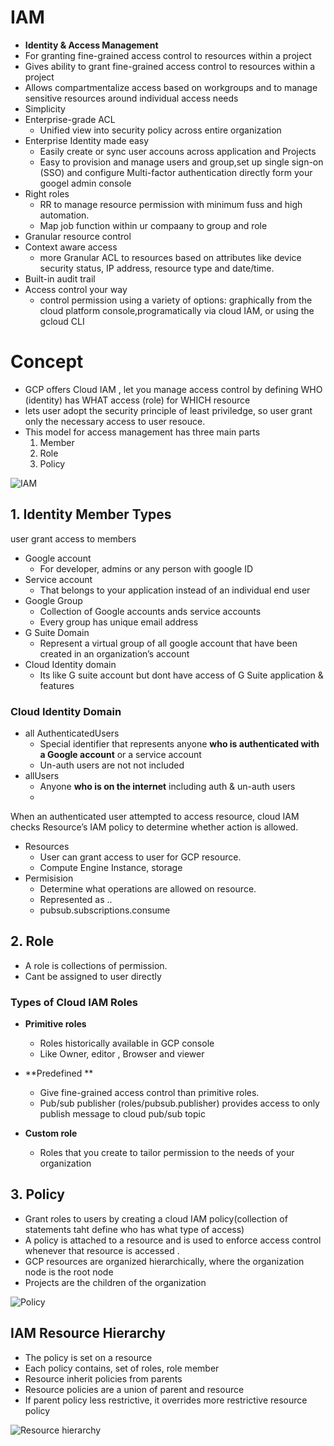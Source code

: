 
# IAM
- **Identity & Access Management**
- For granting fine-grained access control to resources within a project
- Gives ability to grant fine-grained access control to resources within a project 
- Allows compartmentalize access based on workgroups and to manage sensitive resources around individual access needs
- Simplicity
- Enterprise-grade ACL 
  - Unified view into security policy across entire organization
- Enterprise Identity made easy
  - Easily create or sync user accouns across application and Projects
  - Easy to provision and manage users and group,set up single sign-on (SSO) and configure Multi-factor authentication directly form your googel admin console
- Right roles
  - RR to manage resource permission with minimum fuss and high automation.
  - Map job function within ur compaany to group and role
- Granular resource control
- Context aware access
  - more Granular ACL to resources based on attributes like device security status, IP address, resource type and date/time.
- Built-in audit trail
- Access control your way
  - control permission using a variety of options: graphically from the cloud platform console,programatically via cloud IAM, or using the gcloud CLI 

# Concept
- GCP offers Cloud IAM , let you manage access control by defining WHO (identity) has WHAT access (role) for WHICH resource
- lets user adopt the security principle of least priviledge, so user grant only the necessary access to user resouce.
- This model for access management has three main parts
  1. Member
  2. Role 
  3. Policy

![IAM](https://user-images.githubusercontent.com/56934817/115112976-5a643600-9fa1-11eb-9d60-67cf8350668a.png)


## 1. Identity Member Types
user grant access to members
- Google account
  - For developer, admins or any person with google ID 
- Service account
  - That belongs to your application instead of an individual end user 
- Google Group
  - Collection of Google accounts ands service accounts
  - Every group has unique email address
- G Suite Domain 
  - Represent a virtual group of all google account that have been created in an organization’s account
- Cloud Identity domain 
  - Its like G suite account but dont have access of G Suite application & features

### Cloud Identity Domain 
- all AuthenticatedUsers
  - Special identifier that represents anyone **who is authenticated with a Google account** or a service account 
  - Un-auth users are not not included
- allUsers
  - Anyone **who is on the internet** including auth & un-auth users
  - 
When an authenticated user attempted to access resource, cloud IAM checks Resource’s IAM policy to determine whether action is allowed.
- Resources
  - User can grant access to user for GCP resource.
  - Compute Engine Instance, storage
- Permisision
  - Determine what operations are allowed on resource.
  - Represented as <service>.<resource>.<verb>
  - pubsub.subscriptions.consume

## 2. Role 
- A role is collections of permission. 
- Cant be assigned to user directly

### Types of Cloud IAM Roles
- **Primitive roles**
  - Roles historically available in GCP console
  - Like Owner, editor , Browser and viewer
  
- **Predefined **
  - Give fine-grained access control than primitive roles.
  - Pub/sub publisher (roles/pubsub.publisher) provides access to only publish message to cloud pub/sub topic
  
- **Custom role**
  - Roles that you create to tailor permission to the needs of your organization

## 3. Policy
- Grant roles to users by creating a cloud IAM policy(collection of statements taht define who has what type of access)
- A policy is attached to a resource and is used to enforce access control  whenever that resource is accessed .
- GCP resources are organized hierarchically, where the organization node is the root node
- Projects are the children of the organization

![Policy](https://user-images.githubusercontent.com/56934817/115113045-ba5adc80-9fa1-11eb-876d-4e2f6ede5c76.png)

## IAM Resource Hierarchy 
- The policy is set on a resource
- Each policy contains, set of roles, role member
- Resource inherit policies from parents
- Resource policies are a union of parent and resource
- If parent policy less restrictive, it overrides more restrictive resource policy

![Resource hierarchy](https://user-images.githubusercontent.com/56934817/115113123-0efe5780-9fa2-11eb-8449-3a3cf7340052.png)